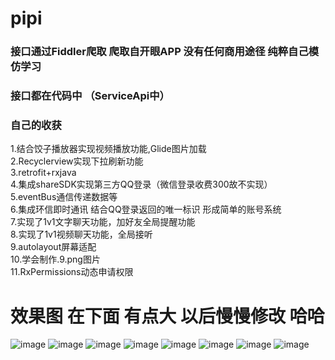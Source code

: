 # pipi
### 接口通过Fiddler爬取 爬取自开眼APP 没有任何商用途径 纯粹自己模仿学习
### 接口都在代码中 （ServiceApi中）

### 自己的收获
  1.结合饺子播放器实现视频播放功能,Glide图片加载  
  2.Recyclerview实现下拉刷新功能  
  3.retrofit+rxjava  
  4.集成shareSDK实现第三方QQ登录（微信登录收费300故不实现）  
  5.eventBus通信传递数据等  
  6.集成环信即时通讯 结合QQ登录返回的唯一标识 形成简单的账号系统  
  7.实现了1v1文字聊天功能，加好友全局提醒功能  
  8.实现了1v1视频聊天功能，全局接听  
  9.autolayout屏幕适配  
  10.学会制作.9.png图片  
  11.RxPermissions动态申请权限  
# 效果图 在下面 有点大 以后慢慢修改 哈哈
 ![image](https://github.com/hao896259037/pipi/blob/master/app/src/main/res/show/1.jpg)
 ![image](https://github.com/hao896259037/pipi/blob/master/app/src/main/res/show/2.jpg)
 ![image](https://github.com/hao896259037/pipi/blob/master/app/src/main/res/show/3.jpg)
 ![image](https://github.com/hao896259037/pipi/blob/master/app/src/main/res/show/4.jpg)
 ![image](https://github.com/hao896259037/pipi/blob/master/app/src/main/res/show/5.jpg)
 ![image](https://github.com/hao896259037/pipi/blob/master/app/src/main/res/show/6.jpg)
 ![image](https://github.com/hao896259037/pipi/blob/master/app/src/main/res/show/7.jpg)
 ![image](https://github.com/hao896259037/pipi/blob/master/app/src/main/res/show/8.jpg)
